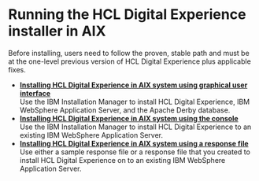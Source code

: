 # Running the HCL Digital Experience installer in AIX

Before installing, users need to follow the proven, stable path and must be at the one-level previous version of HCL Digital Experience plus applicable fixes.

-   **[Installing HCL Digital Experience in AIX system using graphical user interface](inst_gui-AIX.md)**  
Use the IBM Installation Manager to install HCL Digital Experience, IBM WebSphere Application Server, and the Apache Derby database.
-   **[Installing HCL Digital Experience in AIX system using the console](inst_console-AIX.md)**  
Use the IBM Installation Manager to install HCL Digital Experience to an existing IBM WebSphere Application Server.
-   **[Installing HCL Digital Experience in AIX system using a response file](../running_install/install_with_responsefile/index.md)**  
 Use either a sample response file or a response file that you created to install HCL Digital Experience on to an existing IBM WebSphere Application Server.



